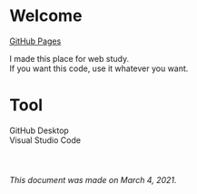 # Welcome

[GitHub Pages](https://gitjaesung.github.io"target="_blank)

I made this place for web study.  
If you want this code, use it whatever you want.

# Tool

GitHub Desktop  
Visual Studio Code
<br/><br/><br/>
###### This document was made on March 4, 2021.